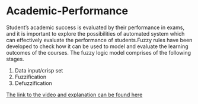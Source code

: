# Academic-Performance
Student’s academic success is evaluated by their performance in exams, and it is important to explore the possibilities of automated system which can effectively evaluate the performance of students.Fuzzy rules have been developed to check how it can be used to model and evaluate the learning outcomes of the courses.
The fuzzy logic model comprises of the following stages.
1. Data input/crisp set
2. Fuzzification
3. Defuzzification

[The link to the video and explanation can be found here]([https://drive.google.com/file/d/1DTNV3HFw5kcLe3gjfBjz4YR0awe0RWYL/view?usp=sharing])
